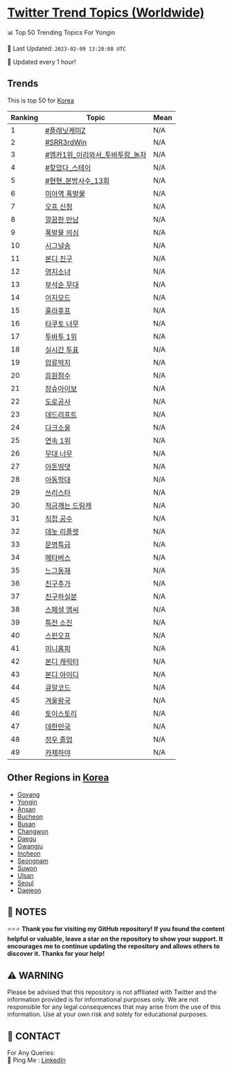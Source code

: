 [Twitter Trend Topics (Worldwide)](https://github.com/ErcinDedeoglu/Twitter-Trend-Topics)
==========


📊 Top 50 Trending Topics For Yongin

📆 Last Updated: `2023-02-09 13:20:08 UTC`

🔧 Updated every 1 hour!


## Trends

This is top 50 for [Korea](</Korea>)

| Ranking | Topic | Mean |
| ------- | ------------ | ------------ |
| 1 | [#플래닛케미Z](http://twitter.com/search?q=%23%ed%94%8c%eb%9e%98%eb%8b%9b%ec%bc%80%eb%af%b8Z) | N/A |
| 2 | [#SRR3rdWin](http://twitter.com/search?q=%23SRR3rdWin) | N/A |
| 3 | [#엠카1위_이리와서_투바투랑_놀자](http://twitter.com/search?q=%23%ec%97%a0%ec%b9%b41%ec%9c%84_%ec%9d%b4%eb%a6%ac%ec%99%80%ec%84%9c_%ed%88%ac%eb%b0%94%ed%88%ac%eb%9e%91_%eb%86%80%ec%9e%90) | N/A |
| 4 | [#찾았다_스테이](http://twitter.com/search?q=%23%ec%b0%be%ec%95%98%eb%8b%a4_%ec%8a%a4%ed%85%8c%ec%9d%b4) | N/A |
| 5 | [#현현_본방사수_13회](http://twitter.com/search?q=%23%ed%98%84%ed%98%84_%eb%b3%b8%eb%b0%a9%ec%82%ac%ec%88%98_13%ed%9a%8c) | N/A |
| 6 | [미아역 폭발물](http://twitter.com/search?q=%eb%af%b8%ec%95%84%ec%97%ad+%ed%8f%ad%eb%b0%9c%eb%ac%bc) | N/A |
| 7 | [오프 신청](http://twitter.com/search?q=%ec%98%a4%ed%94%84+%ec%8b%a0%ec%b2%ad) | N/A |
| 8 | [깔끔한 만남](http://twitter.com/search?q=%ea%b9%94%eb%81%94%ed%95%9c+%eb%a7%8c%eb%82%a8) | N/A |
| 9 | [폭발물 의심](http://twitter.com/search?q=%ed%8f%ad%eb%b0%9c%eb%ac%bc+%ec%9d%98%ec%8b%ac) | N/A |
| 10 | [시그널송](http://twitter.com/search?q=%ec%8b%9c%ea%b7%b8%eb%84%90%ec%86%a1) | N/A |
| 11 | [본디 친구](http://twitter.com/search?q=%eb%b3%b8%eb%94%94+%ec%b9%9c%ea%b5%ac) | N/A |
| 12 | [영지소녀](http://twitter.com/search?q=%ec%98%81%ec%a7%80%ec%86%8c%eb%85%80) | N/A |
| 13 | [부석순 무대](http://twitter.com/search?q=%eb%b6%80%ec%84%9d%ec%88%9c+%eb%ac%b4%eb%8c%80) | N/A |
| 14 | [이지모드](http://twitter.com/search?q=%ec%9d%b4%ec%a7%80%eb%aa%a8%eb%93%9c) | N/A |
| 15 | [훌라후프](http://twitter.com/search?q=%ed%9b%8c%eb%9d%bc%ed%9b%84%ed%94%84) | N/A |
| 16 | [타쿠토 너무](http://twitter.com/search?q=%ed%83%80%ec%bf%a0%ed%86%a0+%eb%84%88%eb%ac%b4) | N/A |
| 17 | [투바투 1위](http://twitter.com/search?q=%ed%88%ac%eb%b0%94%ed%88%ac+1%ec%9c%84) | N/A |
| 18 | [실시간 투표](http://twitter.com/search?q=%ec%8b%a4%ec%8b%9c%ea%b0%84+%ed%88%ac%ed%91%9c) | N/A |
| 19 | [압류딱지](http://twitter.com/search?q=%ec%95%95%eb%a5%98%eb%94%b1%ec%a7%80) | N/A |
| 20 | [음원점수](http://twitter.com/search?q=%ec%9d%8c%ec%9b%90%ec%a0%90%ec%88%98) | N/A |
| 21 | [장슈아이보](http://twitter.com/search?q=%ec%9e%a5%ec%8a%88%ec%95%84%ec%9d%b4%eb%b3%b4) | N/A |
| 22 | [도로공사](http://twitter.com/search?q=%eb%8f%84%eb%a1%9c%ea%b3%b5%ec%82%ac) | N/A |
| 23 | [데드리프트](http://twitter.com/search?q=%eb%8d%b0%eb%93%9c%eb%a6%ac%ed%94%84%ed%8a%b8) | N/A |
| 24 | [다크소울](http://twitter.com/search?q=%eb%8b%a4%ed%81%ac%ec%86%8c%ec%9a%b8) | N/A |
| 25 | [연속 1위](http://twitter.com/search?q=%ec%97%b0%ec%86%8d+1%ec%9c%84) | N/A |
| 26 | [무대 너무](http://twitter.com/search?q=%eb%ac%b4%eb%8c%80+%eb%84%88%eb%ac%b4) | N/A |
| 27 | [아돈띵댓](http://twitter.com/search?q=%ec%95%84%eb%8f%88%eb%9d%b5%eb%8c%93) | N/A |
| 28 | [아동학대](http://twitter.com/search?q=%ec%95%84%eb%8f%99%ed%95%99%eb%8c%80) | N/A |
| 29 | [쓰리스타](http://twitter.com/search?q=%ec%93%b0%eb%a6%ac%ec%8a%a4%ed%83%80) | N/A |
| 30 | [적금깨는 드림캐](http://twitter.com/search?q=%ec%a0%81%ea%b8%88%ea%b9%a8%eb%8a%94+%eb%93%9c%eb%a6%bc%ec%ba%90) | N/A |
| 31 | [직접 공수](http://twitter.com/search?q=%ec%a7%81%ec%a0%91+%ea%b3%b5%ec%88%98) | N/A |
| 32 | [데놋 리플렛](http://twitter.com/search?q=%eb%8d%b0%eb%86%8b+%eb%a6%ac%ed%94%8c%eb%a0%9b) | N/A |
| 33 | [문명특급](http://twitter.com/search?q=%eb%ac%b8%eb%aa%85%ed%8a%b9%ea%b8%89) | N/A |
| 34 | [메타버스](http://twitter.com/search?q=%eb%a9%94%ed%83%80%eb%b2%84%ec%8a%a4) | N/A |
| 35 | [느그동재](http://twitter.com/search?q=%eb%8a%90%ea%b7%b8%eb%8f%99%ec%9e%ac) | N/A |
| 36 | [친구추가](http://twitter.com/search?q=%ec%b9%9c%ea%b5%ac%ec%b6%94%ea%b0%80) | N/A |
| 37 | [친구하실분](http://twitter.com/search?q=%ec%b9%9c%ea%b5%ac%ed%95%98%ec%8b%a4%eb%b6%84) | N/A |
| 38 | [스페셜 엠씨](http://twitter.com/search?q=%ec%8a%a4%ed%8e%98%ec%85%9c+%ec%97%a0%ec%94%a8) | N/A |
| 39 | [특전 소진](http://twitter.com/search?q=%ed%8a%b9%ec%a0%84+%ec%86%8c%ec%a7%84) | N/A |
| 40 | [스핀오프](http://twitter.com/search?q=%ec%8a%a4%ed%95%80%ec%98%a4%ed%94%84) | N/A |
| 41 | [미니홈피](http://twitter.com/search?q=%eb%af%b8%eb%8b%88%ed%99%88%ed%94%bc) | N/A |
| 42 | [본디 캐릭터](http://twitter.com/search?q=%eb%b3%b8%eb%94%94+%ec%ba%90%eb%a6%ad%ed%84%b0) | N/A |
| 43 | [본디 아이디](http://twitter.com/search?q=%eb%b3%b8%eb%94%94+%ec%95%84%ec%9d%b4%eb%94%94) | N/A |
| 44 | [큐알코드](http://twitter.com/search?q=%ed%81%90%ec%95%8c%ec%bd%94%eb%93%9c) | N/A |
| 45 | [겨울왕국](http://twitter.com/search?q=%ea%b2%a8%ec%9a%b8%ec%99%95%ea%b5%ad) | N/A |
| 46 | [토이스토리](http://twitter.com/search?q=%ed%86%a0%ec%9d%b4%ec%8a%a4%ed%86%a0%eb%a6%ac) | N/A |
| 47 | [데한민국](http://twitter.com/search?q=%eb%8d%b0%ed%95%9c%eb%af%bc%ea%b5%ad) | N/A |
| 48 | [정우 졸업](http://twitter.com/search?q=%ec%a0%95%ec%9a%b0+%ec%a1%b8%ec%97%85) | N/A |
| 49 | [카제하야](http://twitter.com/search?q=%ec%b9%b4%ec%a0%9c%ed%95%98%ec%95%bc) | N/A |



## Other Regions in [Korea](</Korea>)

* [Goyang](</Korea/Goyang.md>)
* [Yongin](</Korea/Yongin.md>)
* [Ansan](</Korea/Ansan.md>)
* [Bucheon](</Korea/Bucheon.md>)
* [Busan](</Korea/Busan.md>)
* [Changwon](</Korea/Changwon.md>)
* [Daegu](</Korea/Daegu.md>)
* [Gwangju](</Korea/Gwangju.md>)
* [Incheon](</Korea/Incheon.md>)
* [Seongnam](</Korea/Seongnam.md>)
* [Suwon](</Korea/Suwon.md>)
* [Ulsan](</Korea/Ulsan.md>)
* [Seoul](</Korea/Seoul.md>)
* [Daejeon](</Korea/Daejeon.md>)



## 📝 NOTES

⭐⭐⭐ **Thank you for visiting my GitHub repository! If you found the content helpful or valuable, leave a star on the repository to show your support. It encourages me to continue updating the repository and allows others to discover it. Thanks for your help!**


## ⚠️ WARNING

Please be advised that this repository is not affiliated with Twitter and the information provided is for informational purposes only. We are not responsible for any legal consequences that may arise from the use of this information. Use at your own risk and solely for educational purposes.


## 📨 CONTACT

 For Any Queries:  
            🏓 Ping Me : [LinkedIn](https://www.linkedin.com/in/ercindedeoglu/)
